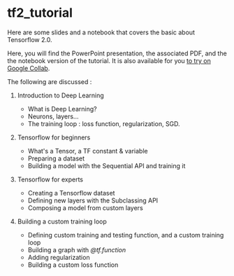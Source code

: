 # tf2_tutorial
Here are some slides and a notebook that covers the basic about Tensorflow 2.0.



Here, you will find the PowerPoint presentation, the associated PDF, and the the notebook version of the tutorial. It is also available for you [to try on Google Collab](https://colab.research.google.com/github/mgoutay/tf2_tutorial/blob/master/MNIST_tutorial.ipynb).


The following are discussed :

1. Introduction to Deep Learning
   - What is Deep Learning?
   - Neurons, layers...
   - The training loop : loss function, regularization, SGD.
2. Tensorflow for beginners
   - What's a Tensor, a TF constant & variable
   - Preparing a dataset
   - Building a model with the Sequential API and training it

3. Tensorflow for experts
   - Creating a Tensorflow dataset
   - Defining new layers with the Subclassing API
   - Composing a model from custom layers
4. Building a custom training loop
   - Defining custom training and testing function, and a custom training loop
   - Building a graph with *@tf.function*
   - Adding regularization
   - Building a custom loss function
